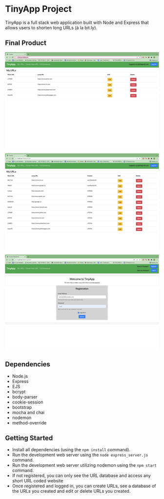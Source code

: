 # TinyApp Project

TinyApp is a full stack web application built with Node and Express that allows users to shorten long URLs (à la bit.ly).

## Final Product

!["a picture of the user's URLs page"](https://github.com/joevalook/tinyapp/blob/master/docs/user-urlDatabase.png?raw=true)

!["A picture of the entire URL Database with creators of URLs"](https://github.com/joevalook/tinyapp/blob/master/docs/entire-UrlDatabase.png?raw=true)

!["A picture of the register page"](https://github.com/joevalook/tinyapp/blob/master/docs/register.png?raw=true)



## Dependencies

- Node.js
- Express
- EJS
- bcrypt
- body-parser
- cookie-session
- bootstrap
- mocha and chai
- nodemon
- method-override

## Getting Started

- Install all dependencies (using the `npm install` command).
- Run the development web server using the `node express_server.js` command.
- Run the development web server utilizing nodemon using the `npm start` command.
- If not registered, you can only see the URL database and access any short URL coded website
- Once registered and logged in, you can create URLs, see a database of the URLs you created and edit or delete URLs you created.